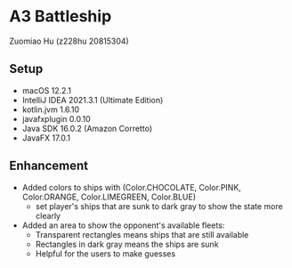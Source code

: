 # A3 Battleship
Zuomiao Hu (z228hu 20815304)
 
## Setup
* macOS 12.2.1
* IntelliJ IDEA 2021.3.1 (Ultimate Edition)
* kotlin.jvm 1.6.10
* javafxplugin 0.0.10
* Java SDK 16.0.2 (Amazon Corretto)
* JavaFX 17.0.1

## Enhancement 
* Added colors to ships with (Color.CHOCOLATE, Color.PINK, Color.ORANGE,  Color.LIMEGREEN, Color.BLUE)
  - set player's ships that are sunk to dark gray to show the state more clearly
* Added an area to show the opponent's available fleets:
  - Transparent rectangles means ships that are still available
  - Rectangles in dark gray means the ships are sunk
  - Helpful for the users to make guesses